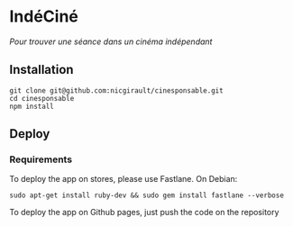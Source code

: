# IndéCiné

*Pour trouver une séance dans un cinéma indépendant*

## Installation

```
git clone git@github.com:nicgirault/cinesponsable.git
cd cinesponsable
npm install
```

## Deploy

### Requirements

To deploy the app on stores, please use Fastlane. On Debian:

`sudo apt-get install ruby-dev && sudo gem install fastlane --verbose`

To deploy the app on Github pages, just push the code on the repository
